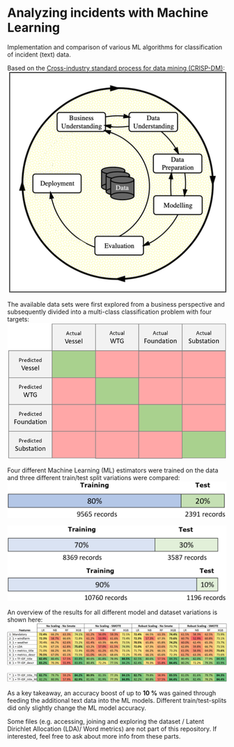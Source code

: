 # Analyzing incidents with Machine Learning
Implementation and comparison of various ML algorithms for classification of incident (text) data.

Based on the [Cross-industry standard process for data mining (CRISP-DM)](https://en.wikipedia.org/wiki/Cross-industry_standard_process_for_data_mining):
![](https://github.com/DanishDahaka/incident-analysis-ml/blob/main/images/crisp_dm.png)

The available data sets were first explored from a business perspective and subsequently divided into a multi-class classification problem with four targets:
![](https://github.com/DanishDahaka/incident-analysis-ml/blob/main/images/methodology_area_cm.png)

Four different Machine Learning (ML) estimators were trained on the data and three different train/test split variations were compared:
![](https://github.com/DanishDahaka/incident-analysis-ml/blob/main/images/methodology_train_test_80.png)


![](https://github.com/DanishDahaka/incident-analysis-ml/blob/main/images/methodology_train_test_70_90.png)


An overview of the results for all different model and dataset variations is shown here:
![](https://github.com/DanishDahaka/incident-analysis-ml/blob/main/images/results_summary_graph.png)

As a key takeaway, an accuracy boost of up to **10 %** was gained through feeding the additional text data into the ML models.
Different train/test-splits did only slightly change the ML model accuracy.

Some files (e.g. accessing, joining and exploring the dataset / Latent Dirichlet Allocation (LDA)/ Word metrics) are not part of this repository.
If interested, feel free to ask about more info from these parts.
